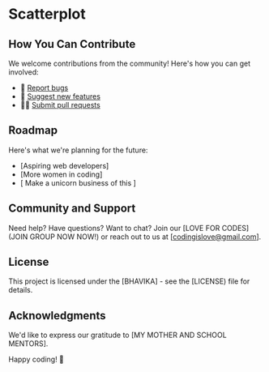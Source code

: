 # Scatterplot

## How You Can Contribute

We welcome contributions from the community! Here's how you can get involved:

- 🐛 [Report bugs](https://www.hotjar.com/website-problems/bugs/)
- 🌟 [Suggest new features](https://www.javatpoint.com/git)
- 👩‍💻 [Submit pull requests](https://docs.github.com/en/pull-requests/collaborating-with-pull-requests/reviewing-changes-in-pull-requests/checking-out-pull-requests-locally)

## Roadmap

Here's what we're planning for the future:

- [Aspiring web developers]
- [More women in coding]
- [ Make a unicorn business of this ]

## Community and Support

Need help? Have questions? Want to chat? Join our [LOVE FOR CODES](JOIN GROUP NOW NOW!) or reach out to us at [codingislove@gmail.com].

## License

This project is licensed under the [BHAVIKA] - see the [LICENSE) file for details.

## Acknowledgments

We'd like to express our gratitude to [MY MOTHER AND SCHOOL MENTORS].

Happy coding! 🚀
